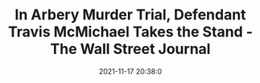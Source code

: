 ---
"title": "In Arbery Murder Trial, Defendant Travis McMichael Takes the Stand - The Wall Street Journal"
"date": "2021-11-17 20:38:0"
"feed_name": "GOOGLENEWSCONSTRUCTION"
"feed_website": "https://news.google.com/search?q=construction%2Bincident&hl=en-US&gl=US&ceid=US:en"
"feed_rss": "https://news.google.com/rss/search?q=construction%2Bincident&hl=en-US&gl=US&ceid=US:en"
"link": "https://www.wsj.com/articles/in-arbery-murder-trial-defendant-travis-mcmichael-takes-the-stand-11637180911"
"source": "{'href': 'https://www.wsj.com', 'title': 'The Wall Street Journal'}"
"file": "_posts/2021-1-1-3e8edf62d2183a6ea0162a952d349649ebb345a2.md"
"accident": "0"
"drilling": "0"
"dead": "0"
"injured": "0"
"arrested": "0"
"place": "unknown place"
"where": "unknown site"
"causes": "unknown"
"place_uri": "unknown place"
---